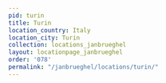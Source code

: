 ```yaml
---
pid: turin
title: Turin
location_country: Italy
location_city: Turin
collection: locations_janbrueghel
layout: locationpage_janbrueghel
order: '078'
permalink: "/janbrueghel/locations/turin/"
---
```

